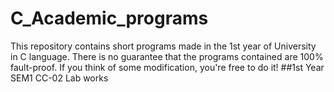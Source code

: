 # C_Academic_programs
This repository contains short programs made in the 1st year of University in C language. There is no guarantee that the programs contained are 100% fault-proof. If you think of some modification, you're free to do it!
##1st Year SEM1 CC-02 Lab works
